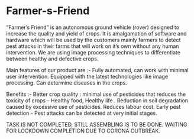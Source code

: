 # Farmer-s-Friend
“Farmer’s Friend” is an autonomous ground vehicle (rover) designed to increase the quality and yield of crops. It is amalgamation of software and hardware which will be used by the customers mainly farmers to detect pest attacks in their farms that will work on it’s own without any human intervention. We are using image processing techniques to differentiate between healthy and defective crops.

Main features of our product are :-
Fully automated, can work with minimal user intervention.
Equipped with the latest technologies like image processing.
Can determine diseases in the crops.

Benefits :- 
Better crop quality : minimal use of pesticides that reduces the toxicity of crops - Healthy food, Healthy life .
Reduction in soil degradation caused by excessive use of pesticides.
Reduces labour cost.
Early pest detection - Pest attacks can be detected at very initial stages.

TASK IS NOT COMPLETED, STILL ASSEMBLING IS TO BE DONE. WAITING FOR LOCKDOWN COMPLETION DUE TO CORONA OUTBREAK.
